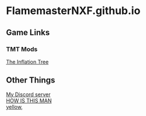 # FlamemasterNXF.github.io
## Game Links
### TMT Mods
[The Inflation Tree](https://flamemasternxf.github.io/The-Inflation-Tree/) <br>
## Other Things
[My Discord server](https://discord.gg/Js93DSjBAY) <br>
[HOW IS THIS MAN](https://www.reddit.com/r/trollface/comments/njhi15/troll_walk_4k_ultra_hd/?utm_source=share&utm_medium=web2x&context=3) <br>
[yellow,](https://cdn.discordapp.com/emojis/806983418008174623.gif?v=1) <br>
